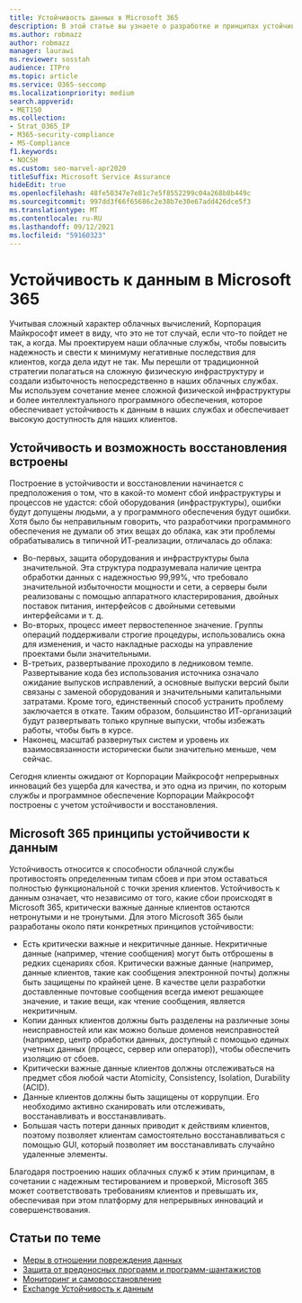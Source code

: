 ```yaml
---
title: Устойчивость данных в Microsoft 365
description: В этой статье вы узнаете о разработке и принципах устойчивости и восстановления данных в Microsoft 365.
ms.author: robmazz
author: robmazz
manager: laurawi
ms.reviewer: sosstah
audience: ITPro
ms.topic: article
ms.service: O365-seccomp
ms.localizationpriority: medium
search.appverid:
- MET150
ms.collection:
- Strat_O365_IP
- M365-security-compliance
- MS-Compliance
f1.keywords:
- NOCSH
ms.custom: seo-marvel-apr2020
titleSuffix: Microsoft Service Assurance
hideEdit: true
ms.openlocfilehash: 48fe50347e7e81c7e5f8552299c04a268b8b449c
ms.sourcegitcommit: 997dd3f66f65686c2e38b7e30e67add426dce5f3
ms.translationtype: MT
ms.contentlocale: ru-RU
ms.lasthandoff: 09/12/2021
ms.locfileid: "59160323"
---
```

# <a name="data-resiliency-in-microsoft-365"></a>Устойчивость к данным в Microsoft 365

Учитывая сложный характер облачных вычислений, Корпорация Майкрософт имеет в виду, что это не тот случай, если что-то пойдет не так, а когда. Мы проектируем наши облачные службы, чтобы повысить надежность и свести к минимуму негативные последствия для клиентов, когда дела идут не так. Мы перешли от традиционной стратегии полагаться на сложную физическую инфраструктуру и создали избыточность непосредственно в наших облачных службах. Мы используем сочетание менее сложной физической инфраструктуры и более интеллектуального программного обеспечения, которое обеспечивает устойчивость к данным в наших службах и обеспечивает высокую доступность для наших клиентов.

## <a name="resiliency-and-recoverability-are-built-in"></a>Устойчивость и возможность восстановления встроены

Построение в устойчивости и восстановлении начинается с предположения о том, что в какой-то момент сбой инфраструктуры и процессов не удастся: сбой оборудования (инфраструктуры), ошибки будут допущены людьми, а у программного обеспечения будут ошибки. Хотя было бы неправильным говорить, что разработчики программного обеспечения не думали об этих вещах до облака, как эти проблемы обрабатывались в типичной ИТ-реализации, отличалась до облака:

- Во-первых, защита оборудования и инфраструктуры была значительной. Эта структура подразумевала наличие центра обработки данных с надежностью 99,99%, что требовало значительной избыточности мощности и сети, а серверы были реализованы с помощью аппаратного кластерирования, двойных поставок питания, интерфейсов с двойными сетевыми интерфейсами и т. д.
- Во-вторых, процесс имеет первостепенное значение. Группы операций поддерживали строгие процедуры, использовались окна для изменения, и часто накладные расходы на управление проектами были значительными.
- В-третьих, развертывание проходило в ледниковом темпе. Развертывание кода без использования источника означало ожидание выпусков исправлений, а основные выпуски версий были связаны с заменой оборудования и значительными капитальными затратами. Кроме того, единственный способ устранить проблему заключается в откате. Таким образом, большинство ИТ-организаций будут развертывать только крупные выпуски, чтобы избежать работы, чтобы быть в курсе.
- Наконец, масштаб развернутых систем и уровень их взаимосвязанности исторически были значительно меньше, чем сейчас.

Сегодня клиенты ожидают от Корпорации Майкрософт непрерывных инноваций без ущерба для качества, и это одна из причин, по которым службы и программное обеспечение Корпорации Майкрософт построены с учетом устойчивости и восстановления.

## <a name="microsoft-365-data-resiliency-principles"></a>Microsoft 365 принципы устойчивости к данным

Устойчивость относится к способности облачной службы противостоять определенным типам сбоев и при этом оставаться полностью функциональной с точки зрения клиентов. Устойчивость к данным означает, что независимо от того, какие сбои происходят в Microsoft 365, критически важные данные клиентов остаются нетронутыми и не тронутыми. Для этого Microsoft 365 были разработаны около пяти конкретных принципов устойчивости:

- Есть критически важные и некритичные данные. Некритичные данные (например, чтение сообщения) могут быть отброшены в редких сценариях сбоя. Критически важные данные (например, данные клиентов, такие как сообщения электронной почты) должны быть защищены по крайней цене. В качестве цели разработки доставленные почтовые сообщения всегда имеют решающее значение, и такие вещи, как чтение сообщения, является некритичным.
- Копии данных клиентов должны быть разделены на различные зоны неисправностей или как можно больше доменов неисправностей (например, центр обработки данных, доступный с помощью единых учетных данных (процесс, сервер или оператор)), чтобы обеспечить изоляцию от сбоев. 
- Критически важные данные клиентов должны отслеживаться на предмет сбоя любой части Atomicity, Consistency, Isolation, Durability (ACID).
- Данные клиентов должны быть защищены от коррупции. Его необходимо активно сканировать или отслеживать, восстанавливать и восстанавливать.
- Большая часть потери данных приводит к действиям клиентов, поэтому позволяет клиентам самостоятельно восстанавливаться с помощью GUI, который позволяет им восстанавливать случайно удаленные элементы.

Благодаря построению наших облачных служб к этим принципам, в сочетании с надежным тестированием и проверкой, Microsoft 365 может соответствовать требованиям клиентов и превышать их, обеспечивая при этом платформу для непрерывных инноваций и совершенствования.

## <a name="related-articles"></a>Статьи по теме

- [Меры в отношении повреждения данных](assurance-dealing-with-data-corruption.md)
- [Защита от вредоносных программ и программ-шантажистов](assurance-malware-and-ransomware-protection.md)
- [Мониторинг и самовосстановление](assurance-monitoring-and-self-healing.md)
- [Exchange Устойчивость к данным](assurance-exchange-data-resiliency.md)
